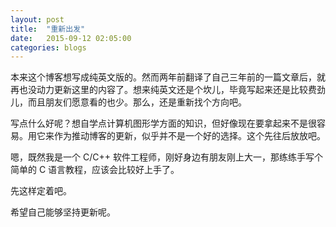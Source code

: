 ```yaml
---
layout:	post
title:	"重新出发"
date:	2015-09-12 02:05:00
categories:	blogs
---
```

本来这个博客想写成纯英文版的。然而两年前翻译了自己三年前的一篇文章后，就再也没动力更新这里的内容了。想来纯英文还是个坎儿，毕竟写起来还是比较费劲儿，而且朋友们愿意看的也少。那么，还是重新找个方向吧。

写点什么好呢？想自学点计算机图形学方面的知识，但好像现在要拿起来不是很容易。用它来作为推动博客的更新，似乎并不是一个好的选择。这个先往后放放吧。

嗯，既然我是一个 C/C++ 软件工程师，刚好身边有朋友刚上大一，那练练手写个简单的 C 语言教程，应该会比较好上手了。

先这样定着吧。

希望自己能够坚持更新呢。